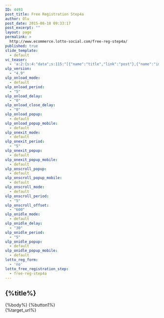 ```yaml
---
ID: 4493
post_title: Free Registration Step4a
author: Olu
post_date: 2015-08-18 09:33:17
post_excerpt: ""
layout: page
permalink: >
  http://www.ecommerce.lotto-social.com/free-reg-step4a/
published: true
slide_template:
  - default
vc_teaser:
  - 'a:2:{s:4:"data";s:115:"[{"name":"title","link":"post"},{"name":"image","image":"featured","link":"none"},{"name":"text","mode":"excerpt"}]";s:7:"bgcolor";s:0:"";}'
ulp_version:
  - "4.9"
ulp_onload_mode:
  - default
ulp_onload_period:
  - "5"
ulp_onload_delay:
  - "0"
ulp_onload_close_delay:
  - "0"
ulp_onload_popup:
  - default
ulp_onload_popup_mobile:
  - default
ulp_onexit_mode:
  - default
ulp_onexit_period:
  - "5"
ulp_onexit_popup:
  - default
ulp_onexit_popup_mobile:
  - default
ulp_onscroll_popup:
  - default
ulp_onscroll_popup_mobile:
  - default
ulp_onscroll_mode:
  - default
ulp_onscroll_period:
  - "5"
ulp_onscroll_offset:
  - "600"
ulp_onidle_mode:
  - default
ulp_onidle_delay:
  - "30"
ulp_onidle_period:
  - "5"
ulp_onidle_popup:
  - default
ulp_onidle_popup_mobile:
  - default
lotto_reg_form:
  - 'no'
lotto_free_registration_step:
  - free-reg-step4a
---
```

<div class="free-registration 4a">
<div class="welcom-4a-page text-center">
<h2>{%title%}</h2>
{%body%}
<a class="btn btn-success btn-lg reg-btn-1 free_reg_step4a_btn1 ladda-button" data-style="expand-right">{%button1%}</a>

</div>
<div class="target_url hide">{%target_url%}</div>
</div>